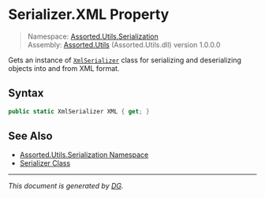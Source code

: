 ﻿# Serializer.XML Property

> Namespace: [Assorted.Utils.Serialization](index.md#assortedutilsserialization-namespace)\
> Assembly: [Assorted.Utils](index.md) (Assorted.Utils.dll) version 1.0.0.0

Gets an instance of [`XmlSerializer`](Assorted.Utils.Serialization.XmlSerializer.md) class for serializing and deserializing objects into and from XML format.

## Syntax

```csharp
public static XmlSerializer XML { get; }
```

## See Also

- [Assorted.Utils.Serialization Namespace](index.md#assortedutilsserialization-namespace)
- [Serializer Class](Assorted.Utils.Serialization.Serializer.md)

---

_This document is generated by [DG](https://github.com/Khojasteh/dg)._
